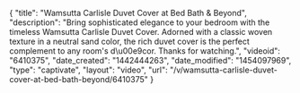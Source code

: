 {
    "title": "Wamsutta Carlisle Duvet Cover at Bed Bath & Beyond",
    "description": "Bring sophisticated elegance to your bedroom with the timeless Wamsutta Carlisle Duvet Cover. Adorned with a classic woven texture in a neutral sand color, the rich duvet cover is the perfect complement to any room's d\u00e9cor. Thanks for watching.",
    "videoid": "6410375",
    "date_created": "1442444263",
    "date_modified": "1454097969",
    "type": "captivate",
    "layout": "video",
    "url": "\/v\/wamsutta-carlisle-duvet-cover-at-bed-bath-beyond\/6410375"
}